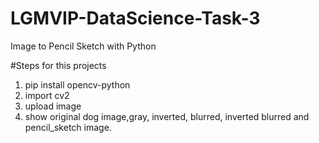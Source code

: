# LGMVIP-DataScience-Task-3
Image to Pencil Sketch with Python

#Steps for this projects

1. pip install opencv-python
2. import cv2
3. upload image
4. show original dog image,gray, inverted, blurred, inverted blurred and pencil_sketch image. 
